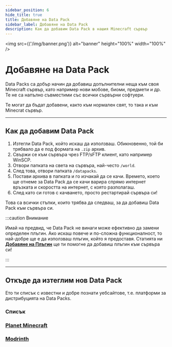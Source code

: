 ```yaml
---
sidebar_position: 6
hide_title: true
title: Добавяне на Data Pack
sidebar_label: Добавяне на Data Pack
description: Как да добавим Data Pack в нашия Minecraft сървър
---
```


<img src={('/img/banner.png')} alt="banner" height="100%" width="100%" />

<div class="text--center">
<h1>Добавяне на Data Pack</h1>
</div>

Data Packs са добър начин да добавиш допълнителни неща към своя Minecraft сървър, като например нови мобове, биоми, предмети и др. Те не са напълно съвместими със всички сървърни софтуери.

Те могат да бъдат добавени, както към нормален свят, то така и към Minecrat сървър.

---

## Как да добавим Data Pack

1. Изтегли Data Pack, който искаш да използваш. Обикновенно, той би трябвало да е под формата на ``.zip`` архив.
2. Свържи се към сървъра чрез FTP/sFTP клиент, като например WinSCP.
3. Отвори папката на света на сървъра, най-често ``/world``.
4. След това, отвори папката ``/datapacks``.
5. Постави архива в папката и го изчакай да се качи. Времето, което ще отнеме за Data Pack да се качи варира спрямо интернет връзката и скоростта на интернет, с която разполагаш.
6. След като си готов с качването, просто рестартирай сървъра си!

Това са всички стъпки, които трябва да следваш, за да добавиш Data Pack към сървъра си.

:::caution Внимание

Имай на предвид, че Data Pack не винаги може ефективно да замени определен плъгин. Ако искаш повече и по-сложна функционалност, то най-добре ще е да използваш плъгин, който я предоставя. Статията ни [**Добавяне на Плъгин**](add-plugin.md) ще ти помогне да добавиш плъгин към сървъра си!

:::

---

## Откъде да изтеглим нов Data Pack

Ето ти списък с известни и добре познати уебсайтове, т.е. платформи за дистрибуцията на Data Packs.

### Списък

### [Planet Minecraft](https://www.planetminecraft.com/)

### [Modrinth](https://modrinth.com/)